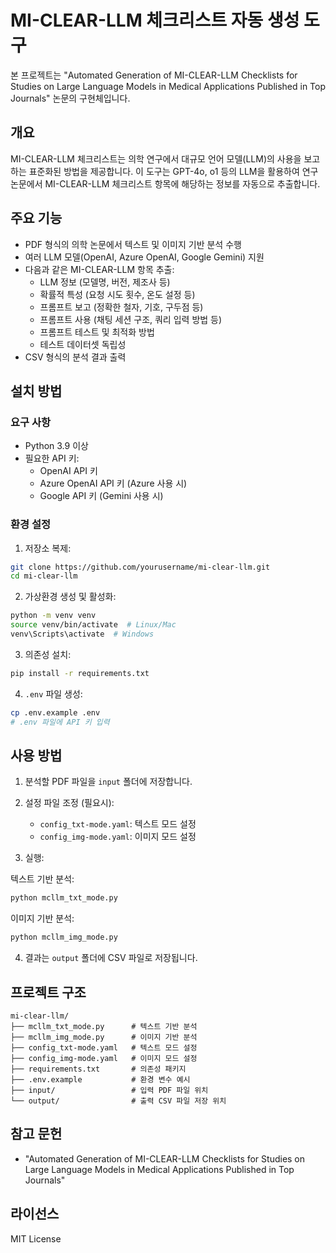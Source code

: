 # MI-CLEAR-LLM 체크리스트 자동 생성 도구

본 프로젝트는 "Automated Generation of MI-CLEAR-LLM Checklists for Studies on Large Language Models in Medical Applications Published in Top Journals" 논문의 구현체입니다.

## 개요

MI-CLEAR-LLM 체크리스트는 의학 연구에서 대규모 언어 모델(LLM)의 사용을 보고하는 표준화된 방법을 제공합니다. 이 도구는 GPT-4o, o1 등의 LLM을 활용하여 연구 논문에서 MI-CLEAR-LLM 체크리스트 항목에 해당하는 정보를 자동으로 추출합니다.

## 주요 기능

- PDF 형식의 의학 논문에서 텍스트 및 이미지 기반 분석 수행
- 여러 LLM 모델(OpenAI, Azure OpenAI, Google Gemini) 지원
- 다음과 같은 MI-CLEAR-LLM 항목 추출:
  - LLM 정보 (모델명, 버전, 제조사 등)
  - 확률적 특성 (요청 시도 횟수, 온도 설정 등)
  - 프롬프트 보고 (정확한 철자, 기호, 구두점 등)
  - 프롬프트 사용 (채팅 세션 구조, 쿼리 입력 방법 등)
  - 프롬프트 테스트 및 최적화 방법
  - 테스트 데이터셋 독립성
- CSV 형식의 분석 결과 출력

## 설치 방법

### 요구 사항

- Python 3.9 이상
- 필요한 API 키:
  - OpenAI API 키
  - Azure OpenAI API 키 (Azure 사용 시)
  - Google API 키 (Gemini 사용 시)

### 환경 설정

1. 저장소 복제:
```bash
git clone https://github.com/yourusername/mi-clear-llm.git
cd mi-clear-llm
```

2. 가상환경 생성 및 활성화:
```bash
python -m venv venv
source venv/bin/activate  # Linux/Mac
venv\Scripts\activate  # Windows
```

3. 의존성 설치:
```bash
pip install -r requirements.txt
```

4. `.env` 파일 생성:
```bash
cp .env.example .env
# .env 파일에 API 키 입력
```

## 사용 방법

1. 분석할 PDF 파일을 `input` 폴더에 저장합니다.

2. 설정 파일 조정 (필요시):
   - `config_txt-mode.yaml`: 텍스트 모드 설정
   - `config_img-mode.yaml`: 이미지 모드 설정

3. 실행:

텍스트 기반 분석:
```bash
python mcllm_txt_mode.py
```

이미지 기반 분석:
```bash
python mcllm_img_mode.py
```

4. 결과는 `output` 폴더에 CSV 파일로 저장됩니다.

## 프로젝트 구조

```
mi-clear-llm/
├── mcllm_txt_mode.py      # 텍스트 기반 분석
├── mcllm_img_mode.py      # 이미지 기반 분석
├── config_txt-mode.yaml   # 텍스트 모드 설정
├── config_img-mode.yaml   # 이미지 모드 설정
├── requirements.txt       # 의존성 패키지
├── .env.example           # 환경 변수 예시
├── input/                 # 입력 PDF 파일 위치
└── output/                # 출력 CSV 파일 저장 위치
```

## 참고 문헌

- "Automated Generation of MI-CLEAR-LLM Checklists for Studies on Large Language Models in Medical Applications Published in Top Journals"

## 라이선스

MIT License